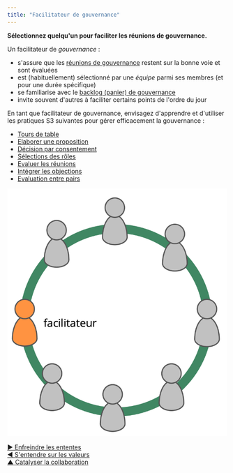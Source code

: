 ```yaml
---
title: "Facilitateur de gouvernance"
---
```



**Sélectionnez quelqu'un pour faciliter les réunions de gouvernance.**

Un facilitateur de <dfn data-info="Gouvernance: L&apos;acte de fixer des objectifs et de prendre et de modifier des décisions qui guident les gens pour les accomplir.">gouvernance</dfn> :

- s'assure que les [réunions de gouvernance](governance-meeting.html) restent sur la bonne voie et sont évaluées
- est (habituellement) sélectionné par une <dfn data-info="Équipe: Un groupe de personnes qui collaborent vers une intention commune (ou un objectif). Généralement, une équipe fait partie d&apos;une organisation, ou est formée pour la collaboration entre plusieurs organisations.">équipe</dfn> parmi ses membres (et pour une durée spécifique)
- se familiarise avec le [backlog (panier) de gouvernance](governance-backlog.html)
- invite souvent d'autres à faciliter certains points de l'ordre du jour

En tant que facilitateur de gouvernance, envisagez d'apprendre et d'utiliser les pratiques S3 suivantes pour gérer efficacement la gouvernance :

- [Tours de table](rounds.html)
- [Elaborer une proposition](proposal-forming.html)
- [Décision par consentement](consent-decision-making.html)
- [Sélections des rôles](role-selection.html)
- [Evaluer les réunions](evaluate-meetings.html)
- [Intégrer les objections](resolve-objections.html)
- [Evaluation entre pairs](peer-review.html)

![Le facilitateur de gouvernance est typiquement membre de l'équipe](img/circle/facilitator.png)

[&#9654; Enfreindre les ententes](breaking-agreements.html)<br/>[&#9664; S'entendre sur les valeurs](agree-on-values.html)<br/>[&#9650; Catalyser la collaboration](enablers-of-collaboration.html)


